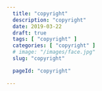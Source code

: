```yaml
---
  title: "copyright"
  description: "copyright"
  date: 2019-03-22
  draft: true
  tags: [ "copyright" ]
  categories: [ "copyright" ]
  # image: "/images/face.jpg"
  slug: "copyright"

  pageId: "copyright"

---
```

